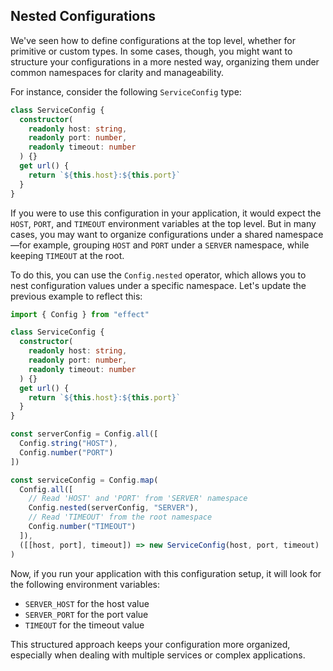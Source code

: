 ## Nested Configurations

We've seen how to define configurations at the top level, whether for primitive or custom types. In some cases, though, you might want to structure your configurations in a more nested way, organizing them under common namespaces for clarity and manageability.

For instance, consider the following `ServiceConfig` type:

```ts twoslash
class ServiceConfig {
  constructor(
    readonly host: string,
    readonly port: number,
    readonly timeout: number
  ) {}
  get url() {
    return `${this.host}:${this.port}`
  }
}
```

If you were to use this configuration in your application, it would expect the `HOST`, `PORT`, and `TIMEOUT` environment variables at the top level. But in many cases, you may want to organize configurations under a shared namespace—for example, grouping `HOST` and `PORT` under a `SERVER` namespace, while keeping `TIMEOUT` at the root.

To do this, you can use the `Config.nested` operator, which allows you to nest configuration values under a specific namespace. Let's update the previous example to reflect this:

```ts twoslash
import { Config } from "effect"

class ServiceConfig {
  constructor(
    readonly host: string,
    readonly port: number,
    readonly timeout: number
  ) {}
  get url() {
    return `${this.host}:${this.port}`
  }
}

const serverConfig = Config.all([
  Config.string("HOST"),
  Config.number("PORT")
])

const serviceConfig = Config.map(
  Config.all([
    // Read 'HOST' and 'PORT' from 'SERVER' namespace
    Config.nested(serverConfig, "SERVER"),
    // Read 'TIMEOUT' from the root namespace
    Config.number("TIMEOUT")
  ]),
  ([[host, port], timeout]) => new ServiceConfig(host, port, timeout)
)
```

Now, if you run your application with this configuration setup, it will look for the following environment variables:

- `SERVER_HOST` for the host value
- `SERVER_PORT` for the port value
- `TIMEOUT` for the timeout value

This structured approach keeps your configuration more organized, especially when dealing with multiple services or complex applications.
